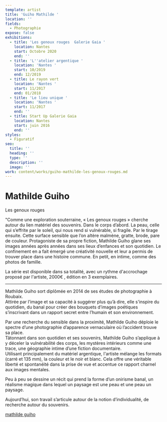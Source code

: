 ```yaml
---
template: artist
title: 'Guiho Mathilde '
location: ''
fields:
  - Photographie
expose: false
exhibitions:
  - title: 'Les genoux rouges  Galerie Gaia '
    location: Nantes
    start: Octobre 2020
    end: ''
  - title: 'L''atelier argentique '
    location: 'Nantes '
    start: 10/2019
    end: 12/2019
  - title: Le rayon vert
    location: 'Nantes '
    start: 11/2017
    end: 01/2018
  - title: 'Le lieu unique '
    location: 'Nantes '
    start: 11/2017
    end: ''
  - title: Start Up Galerie Gaia
    location: Nantes
    start: juin 2016
    end: ''
styles:
  - Figuratif
seo:
  title: ''
  heading: ''
  type: ''
  description: ''
  image: ''
work: content/works/guiho-mathilde-les-genoux-rouges.md
---
```

# Mathilde Guiho

Les genoux rouges

"Comme une exploration souterraine, « Les genoux rouges » cherche autour du lien matériel des souvenirs. Dans le corps d’abord. La peau, celle qui s’effrite par le soleil, qui nous rend si vulnérable, si fragile. Par le tirage ensuite. Cette surface sensible que l’on altère malmène, gratte, brode, pare de couleur. Protagoniste de sa propre fiction, Mathilde Guiho glane ses images années après années dans ses lieux d’enfances et son quotidien. Le confinement en a fait émergé une créativité nouvelle et leur a permis de trouver place dans une histoire commune. En petit, en intime, comme des photos de famille.

La série est disponible dans sa totalité, avec un rythme d'accrochage proposé par l'artiste, 2000€ , édition en 3 exemplaires.

***

Mathilde Guiho sort diplômée en 2014 de ses études de photographie à Roubaix.  
Attirée par l’image et sa capacité à suggérer plus qu’à dire, elle s'inspire du quotidien, du banal pour créer des bouquets d’images poétiques s’inscrivant dans un rapport secret entre l’humain et son environnement.

Par une recherche du sensible dans la proximité, Mathilde Guiho déploie le spectre d’une photographie d’apparence vernaculaire où l’accident trouve sa place.  
Tâtonnant dans son quotidien et ses souvenirs, Mathilde Guiho s’applique à y déceler la vulnérabilité des corps, les mystères intérieurs comme une trace, une géographie intime d’une fiction documentaire.  
Utilisant principalement du matériel argentique, l'artiste mélange les formats (carré et 135 mm), la couleur et le noir et blanc. Cela offre une véritable liberté et spontanéité dans la prise de vue et accentue ce rapport charnel aux images mentales.

Peu à peu se dessine un récit qui prend la forme d’un onirisme banal, un réalisme magique dans lequel un paysage est une peau et une peau un paysage.

Aujourd’hui, son travail s’articule autour de la notion d’individualité, de recherche autour du souvenirs.

[mathilde guiho](https://mathildeguiho.fr/ "mathilde guiho")
